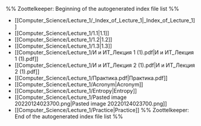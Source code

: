 %% Zoottelkeeper: Beginning of the autogenerated index file list  %%
-  [[Computer_Science/Lecture_1/_Index_of_Lecture_1|_Index_of_Lecture_1]]
-  [[Computer_Science/Lecture_1/1.1|1.1]]
-  [[Computer_Science/Lecture_1/1.2|1.2]]
-  [[Computer_Science/Lecture_1/1.3|1.3]]
-  [[Computer_Science/Lecture_1/И и ИТ_Лекция 1 (1).pdf|И и ИТ_Лекция 1 (1).pdf]]
-  [[Computer_Science/Lecture_1/И и ИТ_Лекция 2 (1).pdf|И и ИТ_Лекция 2 (1).pdf]]
-  [[Computer_Science/Lecture_1/Практика.pdf|Практика.pdf]]
-  [[Computer_Science/Lecture_1/Acronym|Acronym]]
-  [[Computer_Science/Lecture_1/Entropy|Entropy]]
-  [[Computer_Science/Lecture_1/Pasted image 20220124023700.png|Pasted image 20220124023700.png]]
-  [[Computer_Science/Lecture_1/Practice|Practice]]
%% Zoottelkeeper: End of the autogenerated index file list  %%
